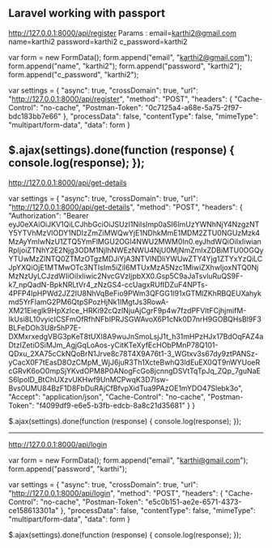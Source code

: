 Laravel working with passport
---------------
http://127.0.0.1:8000/api/register
Params :
    email=karthi2@gmail.com
    name=karthi2
    password=karthi2
    c_password=karthi2

var form = new FormData();
form.append("email", "karthi2@gmail.com");
form.append("name", "karthi2");
form.append("password", "karthi2");
form.append("c_password", "karthi2");

var settings = {
  "async": true,
  "crossDomain": true,
  "url": "http://127.0.0.1:8000/api/register",
  "method": "POST",
  "headers": {
    "Cache-Control": "no-cache",
    "Postman-Token": "0c7125a4-a68e-5a75-2f97-bdc183bb7e66"
  },
  "processData": false,
  "contentType": false,
  "mimeType": "multipart/form-data",
  "data": form
}

$.ajax(settings).done(function (response) {
  console.log(response);
});
--------------------------

http://127.0.0.1:8000/api/get-details

var settings = {
  "async": true,
  "crossDomain": true,
  "url": "http://127.0.0.1:8000/api/get-details",
  "method": "POST",
  "headers": {
    "Authorization": "Bearer eyJ0eXAiOiJKV1QiLCJhbGciOiJSUzI1NiIsImp0aSI6ImUzYWNhNjY4NzgzNTY5YTVhMzVlODY1NDIzZmZiMWQwYjE1NDhkMmE1MDM2ZTU0NGUzMzk4MzAyYmIwNzU1ZTQ5YmFlMGU2OGI4NWU2MWM0In0.eyJhdWQiOiIxIiwianRpIjoiZTNhY2E2Njg3ODM1NjlhNWEzNWU4NjU0MjNmZmIxZDBiMTU0OGQyYTUwMzZlNTQ0ZTMzOTgzMDJiYjA3NTVlNDliYWUwZTY4Yjg1ZTYxYzQiLCJpYXQiOjE1MTMwOTc3NTIsIm5iZiI6MTUxMzA5Nzc1MiwiZXhwIjoxNTQ0NjMzNzUyLCJzdWIiOiIxIiwic2NvcGVzIjpbXX0.Gsp5C9aJaTsvluRuQS9F-k7_npQadN-BpkNRLtVr4_zNzGS4-ccUagxRUfIDZuF4NPTs-4PFP4IpHPWd2JZ2IU8NhVqBeFio9PWm3QFGG1l91xGTMlZKhRBQEUXahykmd5YrFlamG2PM6QtpSPozHjNk1IMgtJs3RowA-XM21Eieglk9HpXzlce_HRKi92cQzINjuAjCgrF9p4w7fzdPFVltFCjhjmifM-lkUsi8L10vyicICSFmOfRfhNFbIPRJSGWAvoX6P1cNk0D7nrH9GOBQHsBl9F3BLFeDOh3U8r5hP7E-DXMxrxedgVBG3pKeT8tUXI8A9wuJnSmoLsjJ1t_h31mHPzHJx17BdOqFAZ4aDtzIZetiOSiMJm_AgjGqLoAos-yCitKTeXyfEcHObPMnP78Q101-QDxu_2XA75cCkNQoBrN1Jrve8c78T4X9A76t1-3_WGtxv3s67dy9ztPANSz-yCacX0F7tEasD8OzCMpM_WjJ6juR3Th1XcteBwhQ3ldEuEX0QT9nWYUoeRcGRvK6oO0mpSjYKvdOPM8P0ANogFcGo8jcnngDSVtTqTpJq_ZQp_7guNaES6lpoID_BtChUXzvUKHwf9UnMCPwqK3D7Isw-Bvs0UMU84BzF1D8FbDuRAjCfBfvpXidTua9PAzOE1mYDO47Slebk3o",
    "Accept": "application/json",
    "Cache-Control": "no-cache",
    "Postman-Token": "f4099df9-e6e5-b3fb-edcb-8a8c21d35681"
  }
}

$.ajax(settings).done(function (response) {
  console.log(response);
});

------------------
http://127.0.0.1:8000/api/login

var form = new FormData();
form.append("email", "karthi@gmail.com");
form.append("password", "karthi");

var settings = {
  "async": true,
  "crossDomain": true,
  "url": "http://127.0.0.1:8000/api/login",
  "method": "POST",
  "headers": {
    "Cache-Control": "no-cache",
    "Postman-Token": "e5c0b151-ae2e-6571-4373-ce158613301a"
  },
  "processData": false,
  "contentType": false,
  "mimeType": "multipart/form-data",
  "data": form
}

$.ajax(settings).done(function (response) {
  console.log(response);
});